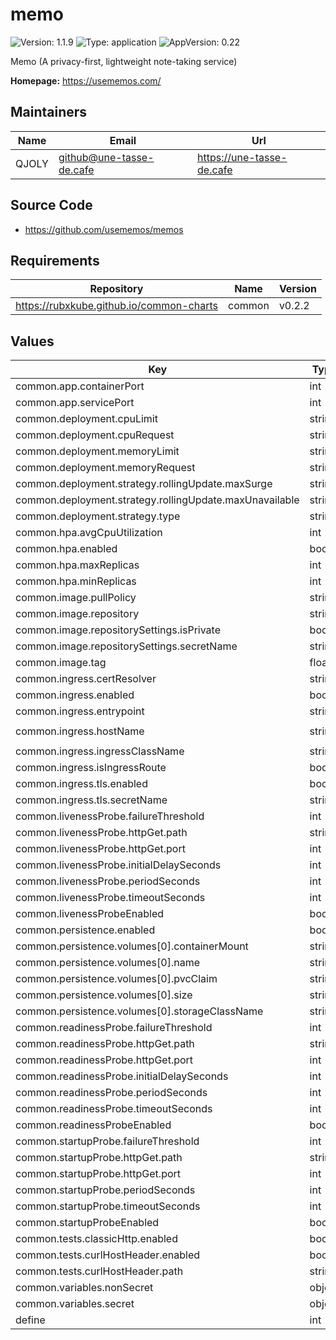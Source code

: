 # memo

![Version: 1.1.9](https://img.shields.io/badge/Version-1.1.9-informational?style=flat-square) ![Type: application](https://img.shields.io/badge/Type-application-informational?style=flat-square) ![AppVersion: 0.22](https://img.shields.io/badge/AppVersion-0.22-informational?style=flat-square)

Memo (A privacy-first, lightweight note-taking service)

**Homepage:** <https://usememos.com/>

## Maintainers

| Name | Email | Url |
| ---- | ------ | --- |
| QJOLY | <github@une-tasse-de.cafe> | <https://une-tasse-de.cafe> |

## Source Code

* <https://github.com/usememos/memos>

## Requirements

| Repository | Name | Version |
|------------|------|---------|
| https://rubxkube.github.io/common-charts | common | v0.2.2 |

## Values

| Key | Type | Default | Description |
|-----|------|---------|-------------|
| common.app.containerPort | int | `5230` |  |
| common.app.servicePort | int | `80` |  |
| common.deployment.cpuLimit | string | `nil` |  |
| common.deployment.cpuRequest | string | `nil` |  |
| common.deployment.memoryLimit | string | `nil` |  |
| common.deployment.memoryRequest | string | `nil` |  |
| common.deployment.strategy.rollingUpdate.maxSurge | string | `"25%"` |  |
| common.deployment.strategy.rollingUpdate.maxUnavailable | string | `"25%"` |  |
| common.deployment.strategy.type | string | `"RollingUpdate"` |  |
| common.hpa.avgCpuUtilization | int | `50` |  |
| common.hpa.enabled | bool | `false` |  |
| common.hpa.maxReplicas | int | `2` |  |
| common.hpa.minReplicas | int | `1` |  |
| common.image.pullPolicy | string | `"Always"` |  |
| common.image.repository | string | `"neosmemo/memos"` |  |
| common.image.repositorySettings.isPrivate | bool | `false` |  |
| common.image.repositorySettings.secretName | string | `nil` |  |
| common.image.tag | float | `0.22` |  |
| common.ingress.certResolver | string | `"letsencrypt"` |  |
| common.ingress.enabled | bool | `false` |  |
| common.ingress.entrypoint | string | `"websecure"` |  |
| common.ingress.hostName | string | `"memo.une-tasse-de.cafe"` |  |
| common.ingress.ingressClassName | string | `nil` |  |
| common.ingress.isIngressRoute | bool | `true` |  |
| common.ingress.tls.enabled | bool | `true` |  |
| common.ingress.tls.secretName | string | `""` |  |
| common.livenessProbe.failureThreshold | int | `1` |  |
| common.livenessProbe.httpGet.path | string | `"/"` |  |
| common.livenessProbe.httpGet.port | int | `5230` |  |
| common.livenessProbe.initialDelaySeconds | int | `30` |  |
| common.livenessProbe.periodSeconds | int | `60` |  |
| common.livenessProbe.timeoutSeconds | int | `3` |  |
| common.livenessProbeEnabled | bool | `true` |  |
| common.persistence.enabled | bool | `true` |  |
| common.persistence.volumes[0].containerMount | string | `"/var/opt/memos"` |  |
| common.persistence.volumes[0].name | string | `"data"` |  |
| common.persistence.volumes[0].pvcClaim | string | `""` |  |
| common.persistence.volumes[0].size | string | `"5Gi"` |  |
| common.persistence.volumes[0].storageClassName | string | `""` |  |
| common.readinessProbe.failureThreshold | int | `2` |  |
| common.readinessProbe.httpGet.path | string | `"/"` |  |
| common.readinessProbe.httpGet.port | int | `5230` |  |
| common.readinessProbe.initialDelaySeconds | int | `30` |  |
| common.readinessProbe.periodSeconds | int | `30` |  |
| common.readinessProbe.timeoutSeconds | int | `3` |  |
| common.readinessProbeEnabled | bool | `true` |  |
| common.startupProbe.failureThreshold | int | `20` |  |
| common.startupProbe.httpGet.path | string | `"/"` |  |
| common.startupProbe.httpGet.port | int | `5230` |  |
| common.startupProbe.periodSeconds | int | `10` |  |
| common.startupProbe.timeoutSeconds | int | `1` |  |
| common.startupProbeEnabled | bool | `true` |  |
| common.tests.classicHttp.enabled | bool | `true` |  |
| common.tests.curlHostHeader.enabled | bool | `true` |  |
| common.tests.curlHostHeader.path | string | `"/"` |  |
| common.variables.nonSecret | object | `{}` |  |
| common.variables.secret | object | `{}` |  |
| define | int | `5230` |  |

